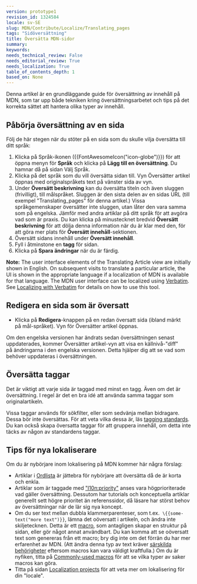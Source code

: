 ```yaml
---
version: prototype1
revision_id: 1324584
locale: sv-SE
slug: MDN/Contribute/Localize/Translating_pages
tags: "Sidöversättning"
title: Översätta MDN-sidor
summary: 
keywords: 
needs_technical_review: False
needs_editorial_review: True
needs_localization: True
table_of_contents_depth: 1
based_on: None
---
```

<p>Denna artikel är en grundläggande guide för översättning av innehåll på MDN, som tar upp både tekniken&nbsp;kring översättningsarbetet och tips på det korrekta sättet att hantera olika typer av innehåll.</p>

<h2 id="Påbörja_översättning_av_en_sida"><span class="short_text" id="result_box" lang="sv"><span class="alt-edited">Påbörja översättning av en sida</span></span></h2>

<p>Följ de här stegen när du stöter på en sida som du skulle vilja översätta till ditt språk:</p>

<ol>
 <li>Klicka på Språk-ikonen ({{FontAwesomeIcon("icon-globe")}}) för att öppna menyn för <strong>Språk</strong> och klicka på <strong>Lägg till en översättning</strong>. Du hamnar då på sidan Välj Språk.</li>
 <li>Klicka på det språk&nbsp;som du vill översätta sidan till. Vyn Översätter artikel öppnas med originalspråkets text på vänster sida av vyn.</li>
 <li>Under <strong>Översätt beskrivning</strong>&nbsp;kan du översätta titeln och även sluggen (frivilligt), till målspråket. Sluggen är den sista delen av en sidas URL (till exempel "Translating_pages" för denna artikel.) Vissa språkgemenskaper översätter inte sluggen, utan låter den vara samma som på engelska.&nbsp;Jämför med andra artiklar på ditt språk för att avgöra vad som är praxis.&nbsp;Du kan klicka på minustecknet bredvid <strong>Översätt beskrivning</strong>&nbsp;för att dölja denna information när du är klar med den, för att göra mer plats för <strong>Översätt innehåll</strong>-sektionen.</li>
 <li>Översätt sidans innehåll under <strong>Översätt innehåll</strong>.</li>
 <li>Fyll i åtminstone en <strong>tagg</strong> för sidan.</li>
 <li>Klicka på <strong>Spara ändringar</strong> när du är färdig.</li>
</ol>

<div class="note"><strong>Note:</strong> The user interface elements of the Translating Article view are initially shown in English. On subsequent visits to translate a particular article, the UI is shown in the appropriate language if a localization of MDN is available for that language. The MDN user interface can be localized using <a href="https://localize.mozilla.org/projects/mdn/" title="https://localize.mozilla.org/projects/mdn/">Verbatim</a>. See <a href="/en-US/docs/Mozilla/Localization/Localizing_with_Verbatim" title="/en-US/docs/Mozilla/Localization/Localizing_with_Verbatim">Localizing with Verbatim</a> for details on how to use this tool.</div>

<h2 id="Redigera_en_sida_som_är_översatt">Redigera en sida&nbsp;som är översatt</h2>

<ul>
 <li>Klicka på <strong>Redigera</strong>-knappen på&nbsp;en redan översatt sida (ibland märkt på&nbsp;mål-språket). Vyn för Översätter artikel öppnas.</li>
</ul>

<p>Om den engelska versionen har ändrats sedan översättningen senast uppdaterades, kommer Översätter artikel-vyn att visa en källnivå-"diff" på&nbsp;ändringarna i den engelska versionen.&nbsp;Detta hjälper dig att se vad som behöver&nbsp;uppdateras i översättningen.</p>

<h2 id="Översätta_taggar">Översätta taggar</h2>

<p>Det är viktigt att varje sida är taggad med minst en tagg. Även om det&nbsp;är översättning. I regel är det en bra idé att använda samma taggar som originalartikeln.</p>

<p>Vissa taggar används för sökfilter, eller som sedvänja mellan bidragare. Dessa bör inte översättas. För att veta vilka dessa är, läs <a href="/en-US/docs/Project:MDN/Contributing/Tagging_standards">tagging standards</a>. Du kan också skapa översatta taggar för att gruppera innehåll, om detta&nbsp;inte täcks av någon av standardens taggar.</p>

<h2 id="Tips_för_nya_lokaliserare">Tips för&nbsp;nya lokaliserare</h2>

<p>Om du är nybörjare inom lokalisering på MDN kommer här några förslag:</p>

<ul>
 <li>Artiklar i <a href="https://developer.mozilla.org/sv-SE/docs/Glossary">Ordlista</a>&nbsp;är jättebra för nybörjare att översätta då de är korta och enkla.</li>
 <li>Artiklar som är taggade med <a href="https://developer.mozilla.org/en-US/docs/tag/l10n%3Apriority">"l10n:priority"</a>&nbsp;anses vara högprioriterade vad gäller översättning. Dessutom har&nbsp;tutorials och konceptuella artiklar generellt sett högre prioritet än referenssidor, då läsare har störst behov av översättningar när de lär sig nya koncept.</li>
 <li>Om du ser text mellan dubbla klammerparenteser, som t.ex. &nbsp;<code>\{{some-text("more text")}}</code>, lämna det oöversatt i artikeln, och ändra inte skiljetecknen. Detta är ett <a href="https://developer.mozilla.org/en-US/docs/MDN/Contribute/Structures/Macros">macro</a>, som antagligen skapar en struktur på sidan, eller gör något annat användbart.&nbsp;Du kan komma att se oöversatt text som genereras från ett macro; bry dig inte om det förrän du har mer erfarenhet av MDN. (Att ändra denna typ av text kräver&nbsp;<a href="https://developer.mozilla.org/en-US/docs/MDN/Contribute/Tools/Template_editing">särskilda behörigheter</a>&nbsp;eftersom macros kan vara väldigt kraftfulla.) Om du är nyfiken, titta på <a href="https://developer.mozilla.org/en-US/docs/MDN/Contribute/Structures/Macros/Commonly-used_macros">Commonly-used macros</a>&nbsp;för att se vilka typer av saker macros kan göra.</li>
 <li>Titta på sidan&nbsp;<a href="https://developer.mozilla.org/en-US/docs/MDN/Contribute/Localize/Localization_projects">Localization projects</a>&nbsp;för att veta mer om lokalisering för din "locale".</li>
</ul>

